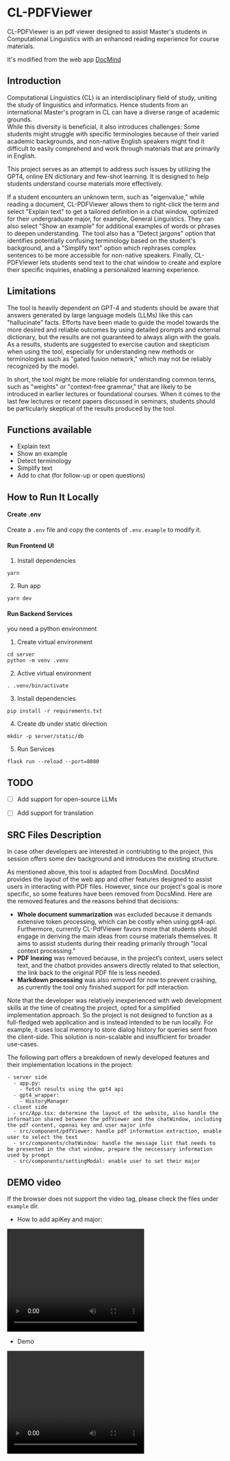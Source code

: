 # CL-PDFViewer 

CL-PDFViewer is an pdf viewer designed to assist Master's students in Computational Linguistics with an enhanced reading experience for course materials. 

It's modified from the web app [DocMind](https://github.com/3Alan/DocsMind)


## Introduction


Computational Linguistics (CL) is an interdisciplinary field of study, uniting the study of linguistics and informatics. Hence students from an international Master's program in CL can have a diverse range of academic grounds.  
While this diversity is beneficial, it also introduces challenges: Some students might struggle with specific terminologies because of their varied academic backgrounds, and non-native English speakers might find it difficult to easily comprehend and work through materials that are primarily in English.

This project serves as an attempt to address such issues by utilizing the GPT4, online EN dictionary and few-shot learning. It is designed to help students understand course materials more effectively. 

If a student encounters an unknown term, such as "eigenvalue," while reading a document, CL-PDFViewer allows them to right-click the term and select "Explain text" to get a tailored definition in a chat window, optimized for their undergraduate major, for example, General Linguistics. 
They can also select "Show an example" for additional examples of words or phrases to deepen understanding. 
The tool also has a "Detect jargons" option that identifies potentially confusing terminology based on the student's background, and a "Simplify text" option which rephrases complex sentences to be more accessible for non-native speakers. 
Finally, CL-PDFViewer lets students send text to the chat window to create and explore their specific inquiries, enabling a personalized learning experience.

## Limitations

The tool is heavily dependent on GPT-4 and students should be aware that answers generated by large language models (LLMs) like this can "hallucinate" facts. 
Efforts have been made to guide the model towards the more desired and reliable outcomes by using detailed prompts and external dictionary, but the results are not guaranteed to always align with the goals. 
As a results, students are suggested to exercise caution and skepticism when using the tool, especially for understanding new methods or terminologies such as "gated fusion network," which may not be reliably recognized by the model. 

In short, the tool might be more reliable for understanding common terms, such as "weights" or "context-free grammar," that are likely to be introduced in earlier lectures or foundational courses. When it comes to the last few lectures or recent papers discussed in seminars, students should be particularly skeptical of the results produced by the tool.

## Functions available 

- Explain text
- Show an example
- Detect terminology 
- Simplify text
- Add to chat (for follow-up or open questions)


## How to Run It Locally

#### Create .env

Create a `.env` file and copy the contents of `.env.example` to modify it.

#### Run Frontend UI

1. Install dependencies

```
yarn
```

2. Run app

```
yarn dev
```

#### Run Backend Services

you need a python environment

1. Create virtual environment

```
cd server
python -m venv .venv
```

2. Active virtual environment

```
. .venv/bin/activate
```

3. Install dependencies

```
pip install -r requirements.txt
```

4. Create db under static direction

```
mkdir -p server/static/db
```

5. Run Services

```
flask run --reload --port=8080
```

## TODO

- [ ] Add support for open-source LLMs
- [ ] Add support for translation


## SRC Files Description

In case other developers are interested in contriubting to the project, this session offers some dev background and introduces the existing structure.

As mentioned above, this tool is adapted from DocsMind. DocsMind provides the layout of the web app and other features designed to assist users in interacting with PDF files. However, since our project's goal is more specific, so some features have been removed from DocsMind. Here are the removed features and the reasons behind that decisions:

- **Whole document summarization** was excluded because it demands extensive token processing, which can be costly when using gpt4-api. Furthermore, currently CL-PdfViewer favors more that students should engage in deriving the main ideas from course materials themselves. It aims to assist students during their reading primarily through "local context processing."
- **PDF Inexing** was removed because, in the project’s context, users select text, and the chatbot provides answers directly related to that selection, the link back to the original PDF file is less needed.
- **Markdown processing** was also removed for now to prevent crashing, as currently the tool only finished support for pdf interaction.

Note that the developer was relatively inexperienced with web development skills at the time of creating the project, opted for a simplified implementation approach. So the project is not designed to function as a full-fledged web application and is instead intended to be run locally. For example, it uses local memory to store dialog history for queries sent from the client-side. This solution is non-scalable and insufficient for broader use-cases.

The following part offers a breakdown of newly developed features and their implementation locations in the project:

```
- server side
  - app.py: 
    - fetch results using the gpt4 api
  - gpt4_wrapper:
    - HistoryManager
- client side
  - src/App.tsx: determine the layout of the website, also handle the information shared between the pdfViewer and the chatWindow, including the pdf content, openai key and user major info
  - src/component/pdfViewer: handle pdf information extraction, enable user to select the text
  - src/components/chatWindow: handle the message list that needs to be presented in the chat window, prepare the neccessary information used by prompt
  - src/components/settingModal: enable user to set their major
```

## DEMO video

If the browser does not support the video tag, please check the files under `example` dir.

- How to add apiKey and major:


<video width="320" height="240" controls>
  <source src="example/add_key.mp4" type="video/mp4">
  Your browser does not support the video tag.
</video>

- Demo

<video width="320" height="240" controls>
  <source src="example/demo.mp4" type="video/mp4">
  Your browser does not support the video tag.
</video>


